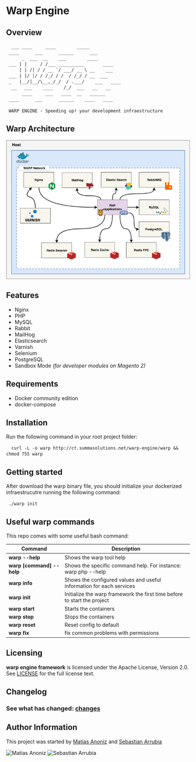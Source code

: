 # Warp Engine

## Overview


```
  ___ ____     ____        _____
 ____      ___      ______      ___
      _  ___  __    ___        ____
 ___ | |     / /___ __________       ____
     | | /| / / __ `/ ___/ __ \ __    ___
 ___ | |/ |/ / /_/ / /  / /_/ / __  ___
 _   |__/|__/\__,_/_/  / .___/    ___   ____
  __   ___    ____    /_/  ___   __   __
      ____     ___   ____  __   ______
 ____      ___      ______    ____   ____

 WARP ENGINE - Speeding up! your development infraestructure
```

##  Warp Architecture

![Warp Architecture](release/landing/img/warp_architecture.jpg)


## Features

* Nginx
* PHP
* MySQL
* Rabbit
* MailHog
* Elasticsearch
* Varnish
* Selenium
* PostgreSQL
* Sandbox Mode _(for developer modules on Magento 2)_

## Requirements

* Docker community edition
* docker-compose


## Installation

Run the following command in your root project folder:

```
  curl -L -o warp http://ct.summasolutions.net/warp-engine/warp && chmod 755 warp
```

## Getting started

After download the warp binary file, you should initialize your dockerized infraestrucutre running the following command:

```
 ./warp init	
```

## Useful warp commands

This repo comes with some useful bash command:

|  Command  |  Description  |
|  -------  |  -----------  |
| **warp --help** | Shows the warp tool help |
| **warp [command] --help** | Shows the specific command help. For instance: warp php --help |
| **warp info** | Shows the configured values and useful information for each services |
| **warp init** |  Initialize the warp framework the first time before to start the project |
| **warp start** | Starts the containers |
| **warp stop** | Stops the containers |
| **warp reset** | Reset config to default |
| **warp fix** | fix common problems with permissions |


## Licensing

**warp engine framework** is licensed under the Apache License, Version 2.0.
See [LICENSE](LICENSE) for the full license text.



## Changelog

### See what has changed: [changes](CHANGES.md)

## Author Information

This project was started by [Matias Anoniz](https://github.com/yosoyfunes/) and [Sebastian Arrubia](https://github.com/sarrubia/)

![Matias Anoniz](https://github.com/yosoyfunes.png?size=100)
![Sebastian Arrubia](https://github.com/sarrubia.png?size=100)



